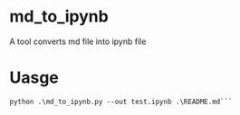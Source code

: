 # md_to_ipynb
A tool converts md file into ipynb file

# Uasge 
```
python .\md_to_ipynb.py --out test.ipynb .\README.md```
